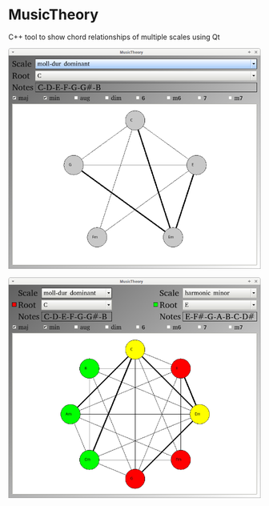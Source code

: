 # MusicTheory
C++ tool to show chord relationships of multiple scales using Qt

![One scale](MusicTheoryOneScale.png)

![Two scales](MusicTheorytwoScales.png)